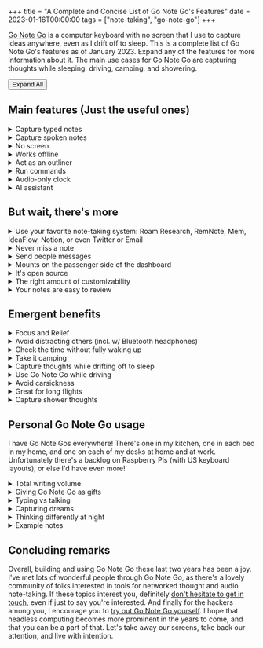 +++
title = "A Complete and Concise List of Go Note Go's Features"
date = 2023-01-16T00:00:00
tags = ["note-taking", "go-note-go"]
+++

[Go Note Go](/projects/go-note-go) is a computer keyboard with no screen that I use to capture ideas anywhere, even as I drift off to sleep.
This is a complete list of Go Note Go's features as of January 2023. Expand any of the features for more information about it.
The main use cases for Go Note Go are capturing thoughts while sleeping, driving, camping, and showering.

<button id="expand-button" onclick="expandCollapseAll()">Expand All</button>

<style>
details details {
  margin-left: 2em;
}
</style>

## Main features (Just the useful ones)

<details><summary>Capture typed notes</summary>

This is the main feature of Go Note Go. Anything you type on it will show up in your notes.

You don't need to worry about whether you have your note-taking app open, or whether your computer is running slowly.
One of the challenges I face with jotting things down when I'm at a computer is quickly getting to the place where I can jot things down.
Switching to my notes app can be slow!

Even with a keyboard shortcut or a hot corner for taking notes, this requires switching focus on your computer.
You need to wait until the text field shows up. Once the text field has focus, then you can type, but if for some reason your computer is running slowly, your mind will run slowly too. By this, I mean that when letters show up slowly on a screen, it slows down the speed at which you think.
When typing with a screen, people naturally wait for the screen to catch up before continuing typing a thought.

On Go Note Go, there's no screen to see your notes. You don't spend time waiting for the computer to catch up to you.
You don't have to switch windows or click in a textbox before you can start typing.
You simply turn to the Go Note Go keyboard, and everything you type will show up in your notes once the Go Note Go gets an internet connection.
</details>


<details><summary>Capture spoken notes</summary>

Go Note Go can also capture spoken notes.
Press the capture key (escape, by default; you can also use a large handheld red button if preferred) and Go Note Go will start recording.
Press the capture key again to stop recording.
The recording will be transcribed and added to your notes once Go Note Go has internet.
The raw audio is also included in your notes alongside the transcription.

Capturing spoken notes is especially useful for capturing ideas while driving.
Obviously I'm not typing on the keyboard while I'm driving; that would be unsafe. (The passenger can type though!)

Being able to take spoken notes can also occasionally come in handy as I drift off to sleep.
Usually, I prefer typing, even as I drift off to sleep. It seems to wake me up less.
But when I'm especially tired, speaking can feel like the lower effort method and wake me up less than typing does.

The audio notes are not always transcribed perfectly, and are annotated with "unverified transcription" by default.
You can verify the transcription is correct, cleaning up any transcription mistakes, and can quickly mark the transcription as verified to help you keep track of which transcriptions have and have not been reviewed.
</details>

<details><summary>No screen</summary>

Not having a screen is one of Go Note Go's major selling points for me, and it comes with a host of benefits.

First and foremost it means that there are no distractions while writing.
As a result my head feels so much clearer when I sit down to write at a Go Note Go compared to writing at a computer.
When writing on a computer, the internet is there with all its [infinite distractions](/2020-10-01-infinite-distractions-and-getting-a-good-sear/), which can make staying focused a challenge.
None of those scroll-inducing websites exist on Go Note Go, making it easier to think and stick to my intentions.

The absence of a screen also helps me to write more effectively.
For me, some of the main challenges in writing are losing time to repeatedly rereading what I've written, and wordsmithing it with relatively inconsequential edits that would be better to hold off until revisions.
Since you can't see typos while working on Go Note Go, you learn to accept them, and you save small amounts of time in significant quantities by not fixing little errors as you write. All of that can be cleaned up in post.

Finally, the main [initial motivation](/post/2022-12-30-go-note-go-story/) for not having a screen is that it lets me capture thoughts even as I drift off to sleep, without waking me up very much.
Alternatives to capturing thoughts like turning on the lights to write on paper, taking out my phone or computer, or speaking into a voice recorder all wake me (or my partner) up more than just typing on a keyboard in the dark.

I actually find Go Note Go helpful for getting to sleep, since it lets me get thoughts out of my head.
Without it, sometimes an anxious thought will swirl around in my head, showing up repeatedly in dozens of different forms.
Using Go Note Go, I can get a single version of the thought into my notes, and somehow that minimizes the thought swirling.
It's as if by finding a canonical version of the thought and preserving it in Go Note Go, my brain is relieved of its duty to hold onto the thought.
</details>

<details><summary>Works offline</summary>

Go Note Go works offline. You can bring it into the woods with you if you want to go camping, for example.
Normally, I leave Go Note Go plugged into a standard outlet, but I also have a battery pack I take with me for using Go Note Go on the go.

The notes you enter into Go Note Go are uploaded to your notes as soon as internet becomes available.
It's OK if the battery dies before then; the notes are stored on a MicroSD card and will be uploaded later.

Similarly, Go Note Go transcribes your notes once internet becomes available.
Voice notes don't get transcribed on device; we currently use Google Transcription as our transcription provider, which requires an internet connection.
So, voice notes taken in the forest are transcribed and uploaded once you get back to civilization and Go Note Go connects to the internet.

Working offline is particularly useful for using Go Note Go while driving and camping.
It also makes Go Note Go a good candidate for writing in parks or coffee shops.
</details>

<details><summary>Act as an outliner</summary>

Using tab to indent and shift-tab to dedent, you can use Go Note Go as a proper outliner.
This allows you to take properly nested notes, despite not being able to see them while you take them.

Here is the full list of outliner controls:

* Tab to indent
* Shift-Tab to dedent
* Shift-Delete to clear the current note
* Enter on an empty note dedents
* Shift-Delete on an empty note dedents the maximum amount
* Shift-Enter starts a new session (a separate section of notes)
* 3 minutes of inactivity also starts a new session

Hitting enter on an empty line also causes a dedent.
</details>

<details><summary>Run commands</summary>

On Go Note Go, any note that starts with a colon is interpreted as a command. There are loads of commands, generally they produce audio output (like reading the time aloud). I've listed the main commands here, and adding new commands with Python is [easy](https://github.com/dbieber/GoNoteGo/blob/main/gonotego/command_center/commands.py) too.

* `:t` or `:time` Read the time out loud.
* `:r` or `:read` Read the last note out loud.
* `:q TEXT` or `:ask TEXT` Ask a question of the AI assistant.
* `:ai` Send the current session of notes to the AI assistant.
* `:at TIME:DO` Schedule command DO to run at time TIME. TIME can be a natural language time like "in 5 minutes" or "8am".
* `:ok` or `:status` Say "ok" out loud; useful for verifying your hands are in the right place and that Go Note Go is on and functioning.

Commands can also be activated via voice. Press the capture button (escape by default) and say "go go" followed by the command to trigger its execution.

There are additional commands for configuring Go Note Go, as well as more technical commands less useful during common usage.

  <details><summary>Expand this for the full list of commands.</summary>

  ### System commands

  * `:whoami` or `:who am i` Read aloud the current user and currently selected note-taking system.
  * `:t` or `:time` Read the time out loud.
  * `:at TIME:DO` Schedule command DO to run at time TIME. TIME can be a natural language time like "in 5 minutes" or "8am".
  * `:status` or `ok` Say "ok" out loud; useful for verifying your hands are in the right place and that Go Note Go is on and functioning.
  * `:say TEXT` Say TEXT out loud.
  * `:shell CMD` Run command CMD in a shell.
  * `:flush` Flush the logs; this is useful for debugging.
  * `:update` Download updates to your Go Note Go; :restart for them to take effect.
  * `:restart` Restart all Go Note Go processes on the device.
  * `:reboot` Reboot the device.
  * `:env` Log the environment variables and their values.
  * `:ip` Read the IP address of the Go Note Go out loud.
  * `:i` or `:internet` Say Yes or No out loud, indicating whether Go Note Go has internet access.
  * `:wifi SSID PSK` or `:wpa SSID PSK` Configure Go Note Go to connect to the wifi with ssid SSID using passkey PSK.

  ### Settings Commands

  * `:get KEY` Read out loud the value associated with setting KEY.
  * `:set KEY VALUE` Set the setting KEY to VALUE.
  * `:clear KEY` Clear setting KEY, reverting its value back to that found in your settings.py file.
  * `:clear` Clear all settings entered via the :set command, reverting their values back to those found in your settings.py file.
  * `:leds ON/OFF/LOW` Set the brightness of the LEDs. Only relevant if you're using the Adafruit Voice Bonnet.
  * `:v ON/OFF` or `:volume ON/OFF` Turn the audio volume on or off.
  * `:get status KEY` Get status indicator given by KEY. The status indicators are [listed here](https://github.com/dbieber/GoNoteGo/blob/main/gonotego/common/status.py).

  The possible settings are [listed here](https://github.com/dbieber/GoNoteGo/blob/main/gonotego/settings/secure_settings_template.py).

  ### Note commands (Unnecessary!)

  * `:note TEXT` Add TEXT as a note. (Just type TEXT! No need to use this command.)
  * `:subnote TEXT` Add TEXT as an indented note. (Just indent and type TEXT! No need to use this command.)

  ### Twitter Commands

  Twitter is not a common use case for Go Note Go, so it's a bit funny that it has it's own section. These commands are predominantly for configuring Go Note Go to use your Twitter account.

  * `:twitter user` Read the current Twitter use out loud.
  * `:twitter user USER` Set the current Twitter user to USER.
  * `:twitter auth` Start the Twitter auth flow for Go Note Go developers (requires ssh and implementation-details to complete).
  * `:twitter auth EMAIL` Start the Twitter auth flow; instructions for completing the flow will be emailed to EMAIL.
  * `:twitter pin PIN` Use this command to complete the auth flow; enter the pin you received in the email from the previous command as PIN.
  * `:twitter` Switch the current note-taking system to be Twitter. Now all notes will be posted directly to Twitter.

  To log into Twitter, run `:twitter`, `:twitter user USER`, `:twitter auth EMAIL`, and finally `:twitter pin PIN` entering the pin you receive in the email.

  ### Email Commands

  * `:email TO SUBJECT: TEXT` Send an email to TO with subject SUBJECT and body TEXT.

  </details>

Adding new commands is always a pleasure, but it's good to keep the capabilities of Go Note Go limited, to prevent potential distractions from creeping onto the device.
</details>

<details><summary>Audio-only clock</summary>

Go Note Go sports loads of commands (see above), but the one I use most is having Go Note Go read the time out loud. I prefer this to looking at a clock or my phone because I can keep my eyes closed as I use it, so it doesn't wake me up as much.

To trigger this feature, I type `:t`.
</details>

<details><summary>AI assistant</summary>

The AI assistant is a feature I only added recently to Go Note Go, and I have a [whole snippet](/snippets/2023-01-04-sleeping-with-gpt/) dedicated to my experience with it. It's amazing.

There are two ways of interacting with the assistant today.

1. `:q TEXT` or `:ask TEXT`

If I just want to ask a single question of the assistant, I use this command. The assistant's response is read out loud. This is the more private approach as only TEXT is sent to the AI, not any additional notes.

2. `:ai`

If I want to have an extended conversation or interaction with the AI assistant, I use this command. I can either run `:ai` after typing my message to the AI, or I can prefix my message with `:ai`. Both work. This command sends the entire session of notes to the AI assistant. The AI assistant's response is read out loud, and is included in the session of notes.

In both cases, the AI's responses are included in the notes and are marked as being AI responses.

You can [read more about my experience talking to the AI assistant as I drift off to sleep here](/snippets/2023-01-04-sleeping-with-gpt/).
</details>

## But wait, there's more

<details><summary>Use your favorite note-taking system: Roam Research, RemNote, Mem, IdeaFlow, Notion, or even Twitter or Email</summary>

The supported note-taking systems are:

* Roam Research
* RemNote
* Mem
* IdeaFlow
* Notion
* Twitter
* Email

Roam Research is the one I use daily.

Why are Twitter and Email on this list?

If you set your note-taking system to Twitter, every note you take on your Go Note Go will be posted to Twitter. This is an unconventional choice! Perhaps you like thinking in public though. Perhaps you live in a community house and want a place to share quirky quotes that come up. You do you.

Email is a nice fallback system for people that don't already use one of the others. When I give Go Note Gos as gifts, I generally configure them to use email so. This lets the Go Note Go work out-of-the-box without the recipient needing to configure it with their account credentials.

You can also switch between note-taking systems at any point with a single command. I recommend making your Go Note Go a single-purpose device with just a single target note-taking system, but you should still note that this is an option. The command to switch note-taking systems is `:set uploader NOTE_TAKING_SYSTEM`, where `NOTE_TAKING_SYSTEM` is one of `email`, `ideaflow`, `remnote`, `roam`, `mem`, `notion`, or `twitter`.
</details>

<details><summary>Never miss a note</summary>

If you walk away from Go Note Go without hitting enter, your note will be submitted after 3 minutes of inactivity.

Go Note Go boots in about 15 seconds, after which point it is always ready to receive inputs.

The fact that it's always ready -- there's no tab switching or waiting required before you can start typing -- is a big deal to me.
Compared with writing notes on a computer, writing on Go Note Go feels smoother and more natural.
On a computer, I need to switch tabs to give focus to my note-taking app before I can start typing.
That context switch may sound small, but it is meaningful, and I'm glad to have done away with it.

There is also the option to pause note-taking on your Go Note Go. This is not recommended. To enable this, set the PAUSE_HOTKEY setting.
This creates a trigger for pausing and unpausing note-taking.
</details>

<details><summary>Send people messages</summary>

Sending people messages is actually not a core feature of Go Note Go, but it is something that I built for myself on top of Go Note Go.
If I include text like "@Person" in my notes, then my Messager project will pick up the note and queue up a message to Person.
Notes nested underneath the @-tagged note are also included in the message.

I have [a whole post dedicated to this feature](/post/2022-01-08-new-messager-setup/) if you'd like to learn more.

The supported messaging systems in the Messager project are:

* Facebook Messenger
* Twitter (both public and private tweets, as well as DMs)
* Mastodon
* Hacker News submissions
* Email
* iMessage
* Slack
* Discord - this one unfortunately is not in a working state at this time.

It supports aliases, so that I can set short-names for people to send messages to their preferred communications platform.

Once a message is in the queue, I can clean it up and approve it. I can also specify a time for it to send, with the default being to send now.
Once approved, it sends automatically at the desired time.
</details>

<details><summary>Mounts on the passenger side of the dashboard</summary>

I put Velcro on the bottom of one of my Go Note Gos, and on the passenger side of my car dashboard.
This way I can mount the Go Note Go in the car.
Using the capture button (e.g. a large handheld red button), you can capture audio recordings while driving.

I've largely switched away from using Go Note Go while driving in favor of calling by AI assistant on the phone (implemented via Twilio).
</details>

<details><summary>It's open source</summary>

The code and set up instructions for Go Note Go are [all freely available on GitHub](https://github.com/dbieber/GoNoteGo).

The total cost of parts is about $100. I encourage you to make your own! Please [email me if you do](mailto:david810+go-note-go@gmail.com)!
</details>

<details><summary>The right amount of customizability</summary>

The main thing you can configure is which note-taking system you'd like to upload your notes to.

This can be any of:

* Roam Research
* RemNote
* Mem
* IdeaFlow
* Notion
* Twitter
* Email

Raw audio files are uploaded to Dropbox and included in your notes.

The two other areas Go Note Go can be configured are adding new commands, and adding new note-taking systems.
</details>

<details><summary>Your notes are easy to review</summary>

As you take notes on Go Note Go, they are divided into sessions.
Each time you sit down at a Go Note Go after a period of inactivity, a new session is created.
You can also start a new session at any time by hitting Shift-Enter.

In your notes, sessions are timestamped and organized chronologically. All the notes in a session are nested underneath the timestamped session header.
When I review my notes, I like to place a one-line summary of a session in the timestamped session header. I can then collapse the session.
This makes it easy to quickly scan through my notes, looking only at the session headers. I can expand a session to see it's contents for more detail.

[Take a look at some example Go Note Go notes here](https://roamresearch.com/#/app/commons-db/page/01-17-2023) to see what this looks like.
</details>



## Emergent benefits

<details><summary>Focus and Relief</summary>

I like how Go Note Go is a single-purpose device.
The absence of a screen and the absence of any distractions on Go Note Go make for a soothing experience.

I have a desk at home with just a Go Note Go on it.
Sitting down at my Go Note Go desk fills me with an immediate sense of relief.
When writing at a computer, by comparison, I notice a tension in my body.
Go Note Go relieves this tension and clears my head.
</details>

<details><summary>Avoid distracting others (incl. w/ Bluetooth headphones)</summary>

Raspberry Pi 400s have Bluetooth support. So, you can connect Bluetooth headphones to Go Note Go.

At work, I use Go Note Go with my AirPods. When I put the AirPods in, Go Note Go automatically connects.
I can then ask the AI assistant questions on the Go Note Go and get the answers piped directly to my ears,
so my coworkers are not distracted.
If I take the headphones out, Go Note Go outputs to the attached speaker.
So, I can show colleagues Go Note Go without them needing to put headphones in.

Also consider capturing ideas as you drift off to sleep.
Compared with other options for capturing these ideas, Go Note Go is comparatively non-disruptive.
It doesn't require any bright lights or loud sounds.
It's not perfectly quiet either though, so there's room for improvement here.
</details>

<details><summary>Check the time without fully waking up</summary>

Go Note Go's commands all work without you ever having to open your eyes.
If you're drifting off to sleep, this is ideal. You can get the time without activating your brain too much, making it easier to continue drifting off to sleep.
Compare this with looking at your phone or at a clock. These options require opening your eyes, possibly subjecting them to bright lights.
No thank you. I prefer Go Note Go's `:t` command for getting the time.
</details>

<details><summary>Take it camping</summary>

Go Note Go lasts for about twelve hours on this [3A 10400mAh power bank](https://www.amazon.com/gp/product/B07JYYRT7T?th=1).
It's small and lightweight, easy to toss in the car and take camping.
There are [cases](https://www.adafruit.com/product/5292) you can purchase to make Go Note Go more portable for this kind of use case.

Camping was one of the original use cases for Go Note Go, and in fact I designed the system and ordered the first batch of parts while camping.

The core attributes of Go Note Go that make it great for camping are:

* It works offline, so you can use it anywhere; it will upload your notes as soon as you get an internet connection.
* It's portable and can run on battery for a decent length of time.
* There's no screen or bright lights to annoy other campers.
</details>

<details><summary>Capture thoughts while drifting off to sleep</summary>

The main culmination of the features is that Go Note Go is great for capturing thoughts while you're drifting off to sleep.
This was the primary motivation for Go Note Go's predecessor, [Shh Shell](/projects/shh-shell).
I had some thoughts that were keeping me awake (this is back in 2014!), and I wanted to write them down.
I found that by writing them down, I could get them out of my head, and fall asleep.
However, conventional methods of writing them down would wake me or my roommate up. So, I built Shh Shell to solve that problem.
Today, it has evolved into Go Note Go.

The core attributes of Go Note Go that make it great for capturing sleep thoughts are:

* There's no screen or bright lights to wake you up
* It's always ready to capture notes; there's no fiddling with getting into notes mode in the middle of the night

That it acts as an audio-only clock as well is just a bonus.
</details>

<details><summary>Use Go Note Go while driving</summary>

I came up with the idea for Go Note Go while driving to a campground.
When I initially built Go Note Go, I included a large handheld red button you could push to trigger audio recording.
This button made Go Note Go useful while driving.
For example, if I was listening to an audio book and wanted to capture a thought, I could simply push the trigger and speak my thoughts aloud.
Then, when I arrive at the campground, I could take the Go Note Go off the dashboard and toss it in the tent.

The core attributes of Go Note Go that make it great for capturing thoughts while driving are:

* It works offline, so you can use it anywhere.
* There's no visual, so you can keep your attention on the road.
* The large red button is easy to push even when you're driving.
* It captures audio notes and transcribes them.
* It mounts nicely to the passenger side of the car dashboard.
</details>

<details><summary>Avoid carsickness</summary>
As a passenger in a car, it can be tempting to use your phone. Especially if you're taking an Uber and not engaging with the driver, this temptation can be quite strong; phones are little dopamine boxes, and will happily consume your attention endlessly. In a car, this can leave you feeling carsick.

Go Note Go doesn't have this issue. Using Go Note Go in a case, it is truly easy to take on the go. The battery sits in the case and the Go Note Go rests flat on your lap while you use it. The best part? Using Go Note Go doesn't make you carsick, because you're not watching the device as you use it. You're eyes are free to look forward (or wherever) the whole time. Such relief!
</details>

<details><summary>Great for long flights</summary>
Using Go Note Go with a case makes it so easy to take on the go. And since it works offline, it's ideal for use on a long flight. The battery I use lasts 12 hours, so this works even if your flight doesn't have an outlet. If there is an outlet, 5V is sufficient.

I find I much prefer writing on Go Note Go on a flight compared with hours of back to back movie watching. Not everyone has this predilection; to each their own.

Using a regular computer on a flight can lead to neck strain. Not so with Go Note Go!
</details>

<details><summary>Capture shower thoughts</summary>

Outside of driving, camping, and sleeping, where else are the best ideas generated? That's right, in the shower.

You can connect a waterproof Bluetooth keyboard to your Go Note Go and bring it into the shower with you to capture these critical insights.
You can also use a Bluetooth shower speaker for audio output.
I have not yet seen a shower microphone suitable for capturing audio thoughts in the shower.

Here is a photo from 2015 of [Shh Shell (Go Note Go's predecessor)](/projects/shh-shell) set up in my shower in California.
The keyboard is on the ledge to the right of the shower speaker.
![A picture of my shower in California from 2015. The Shh Shell keyboard sits on the windowsill next to a Bluetooth speaker. There's a 3D printed shaving cream holder mounted to the soap dish below.](shower-keyboard.jpeg)
</details>


<script>
  var expandButton = document.getElementById('expand-button');
  var isExpanded = false;

  function expandCollapseAll() {
    var detailsElements = document.getElementsByTagName('details');
    for (var i = 0; i < detailsElements.length; i++) {
      detailsElements[i].open = !isExpanded;
    }
    isExpanded = !isExpanded;
    expandButton.textContent = isExpanded ? 'Close All' : 'Expand All';
  }
</script>

## Personal Go Note Go usage

I have Go Note Gos everywhere! There's one in my kitchen, one in each bed in my home, and one on each of my desks at home and at work.
Unfortunately there's a backlog on Raspberry Pis (with US keyboard layouts), or else I'd have even more!

<details><summary>Total writing volume</summary>

I've written 150,000 words on Go Note Go in the last 16 months. By way of comparison, my notes in Roam Research from the last four years (counting both Go Note Go and other note-taking) total 507,000 words. My [snippets](/snippets) total 123,000 words over two years. My [posts](/posts) total 26,000 words over 10 years.
</details>

<details><summary>Giving Go Note Go as gifts</summary>

I want other people to experience the joys of Go Note Go. So I have on a few occasions given them as gifts.
There are about ten Go Note Gos out there to the best of my knowledge.

I'd love to put one in a public park one day (connected to Twitter) and see what people type on it.

You can also build your own Go Note Go. It's completely open source. The code and set up instructions for Go Note Go are [all freely available on GitHub](https://github.com/dbieber/GoNoteGo), and the total cost of parts is about $100.
</details>

<details><summary>Typing vs talking</summary>

The vast majority of my Go Note Go notes I enter by typing, rather than by speaking.
Even when I'm fairly tired, I find that typing wakes me up less than speaking does.
There does reach a point for me where this switches though; when I'm extremely tired, I will sometimes prefer to speak than to type. In those moments, speaking feels lower effort and like it will wake me up less.
It's nice that Go Note Go supports both.

I also have a phone number I can call where my AI assistant picks up, though that project is still early stages.
I use that more than Go Note Go while driving these days, and also prefer that approach when I'm just walking around.
</details>

<details><summary>Capturing dreams</summary>

When I first started this night typing practice, I wasn't yet comfortable typing without looking, and so my fingers were not positioned correctly on the keyboard. I woke up and saw I had collected a full paragraph of gibberish, ending with the phrase "I hope the FBI doesn't find out about this".
I didn't remember having written anything at all the night before.

One letter at a time I decoded the gibberish. Roughly, each letter had to be shifted by one on a QWERTY keyboard layout; it was a bit of a puzzle to decode. To my amazement and delight, as I decoded the text my memory of writing it came flooding back to me. I can describe it in no other way than that; it was like a missing piece of my brain had been unlocked, truly a rewarding feeling. I had woken up from a dream the night before, typed the dream into the keyboard, and promptly fallen asleep. I didn't remember the dream or that I had typed it until I was decoding the text.
What a relief to find out I wasn't actually hiding anything from the FBI!
</details>

<details><summary>Thinking differently at night</summary>

I find my brain produces different thoughts while I'm drifting off to sleep as compared with during the day.
(My AI assistant calls this phenomenon either "hypnagogia" or "procrastination". I prefer the former.)

It's a period of calm and reflection, where I am alone with my thoughts.
My brain can process topics that it didn't have a chance to get to throughout the day.

Rather than going against the grain of my brain and trying to induce these thoughts while I'm still awake, I use Go Note Go to capture these thoughts without overly interrupting my bed time routine.

For example, I might think of reaching out to someone while lying awake in bed. Without Go Note Go, I might forget about this in the morning. With Go Note Go, I can write a quick message to them in the moment, and review and send it when I wake up.
</details>

<details><summary>Example notes</summary>

So that you can get a better picture of what these Go Note Go notes look like, I've copied [a short section of my Go Note Go notes here](https://roamresearch.com/#/app/commons-db/page/01-17-2023). This will give you a brief taste of what the notes look like when I go to review them. You can see how they're divided into time-stamped sessions, how the AI assistant's responses are indented beneath the preceding note, and how I put summaries at the top of some of the sessions. Feel free to take your own notes in that public note-base too!
</details>

## Concluding remarks

Overall, building and using Go Note Go these last two years has been a joy. I've met lots of wonderful people through Go Note Go, as there's a lovely community of folks interested in tools for networked thought and audio note-taking. If these topics interest you, definitely [don't hesitate to get in touch](mailto:david810+go-note-go@gmail.com), even if just to say you're interested. And finally for the hackers among you, I encourage you to [try out Go Note Go yourself](https://github.com/dbieber/GoNoteGo). I hope that headless computing becomes more prominent in the years to come, and that you can be a part of that. Let's take away our screens, take back our attention, and live with intention.
